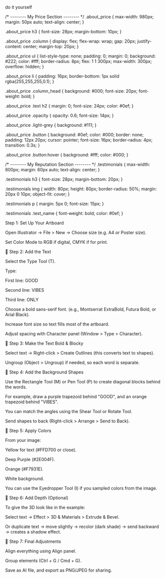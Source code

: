 do it yourself

/* -------- My Price Section -------- */
.about_price {
  max-width: 980px;
  margin: 50px auto;
  text-align: center;
}

.about_price h3 {
  font-size: 28px;
  margin-bottom: 10px;
}

.about_price .column {
  display: flex;
  flex-wrap: wrap;
  gap: 20px;
  justify-content: center;
  margin-top: 20px;
}

.about_price ul {
  list-style-type: none;
  padding: 0;
  margin: 0;
  background: #222;
  color: #fff;
  border-radius: 8px;
  flex: 1 1 300px;
  max-width: 300px;
  overflow: hidden;
}

.about_price li {
  padding: 16px;
  border-bottom: 1px solid rgba(255,255,255,0.1);
}

.about_price .column_head {
  background: #000;
  font-size: 20px;
  font-weight: bold;
}

.about_price .text h2 {
  margin: 0;
  font-size: 24px;
  color: #0ef;
}

.about_price .opacity {
  opacity: 0.6;
  font-size: 14px;
}

.about_price .light-grey {
  background: #111;
}

.about_price .button {
  background: #0ef;
  color: #000;
  border: none;
  padding: 12px 20px;
  cursor: pointer;
  font-size: 16px;
  border-radius: 4px;
  transition: 0.3s;
}

.about_price .button:hover {
  background: #fff;
  color: #000;
}

/* -------- My Reputation Section -------- */
.testimonials {
  max-width: 800px;
  margin: 60px auto;
  text-align: center;
}

.testimonials h3 {
  font-size: 28px;
  margin-bottom: 20px;
}

.testimonials img {
  width: 80px;
  height: 80px;
  border-radius: 50%;
  margin: 20px 0 10px;
  object-fit: cover;
}

.testimonials p {
  margin: 5px 0;
  font-size: 15px;
}

.testimonials .test_name {
  font-weight: bold;
  color: #0ef;
}



Step 1: Set Up Your Artboard

Open Illustrator → File > New → Choose size (e.g. A4 or Poster size).

Set Color Mode to RGB if digital, CMYK if for print.

🔹 Step 2: Add the Text

Select the Type Tool (T).

Type:

First line: GOOD

Second line: VIBES

Third line: ONLY

Choose a bold sans-serif font. (e.g., Montserrat ExtraBold, Futura Bold, or Arial Black).

Increase font size so text fills most of the artboard.

Adjust spacing with Character panel (Window > Type > Character).

🔹 Step 3: Make the Text Bold & Blocky

Select text → Right-click > Create Outlines (this converts text to shapes).

Ungroup (Object > Ungroup) if needed, so each word is separate.

🔹 Step 4: Add the Background Shapes

Use the Rectangle Tool (M) or Pen Tool (P) to create diagonal blocks behind the words.

For example, draw a purple trapezoid behind "GOOD", and an orange trapezoid behind "VIBES".

You can match the angles using the Shear Tool or Rotate Tool.

Send shapes to back (Right-click > Arrange > Send to Back).

🔹 Step 5: Apply Colors

From your image:

Yellow for text (#FFD700 or close).

Deep Purple (#2E004F).

Orange (#F7931E).

White background.

You can use the Eyedropper Tool (I) if you sampled colors from the image.

🔹 Step 6: Add Depth (Optional)

To give the 3D look like in the example:

Select text → Effect > 3D & Materials > Extrude & Bevel.

Or duplicate text → move slightly → recolor (dark shade) → send backward → creates a shadow effect.

🔹 Step 7: Final Adjustments

Align everything using Align panel.

Group elements (Ctrl + G / Cmd + G).

Save as AI file, and export as PNG/JPEG for sharing.
